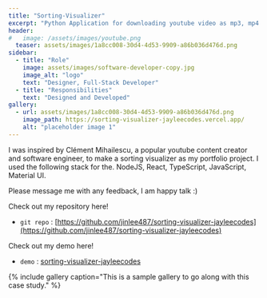 ```yaml
---
title: "Sorting-Visualizer"
excerpt: "Python Application for downloading youtube video as mp3, mp4 file."
header:
#   image: /assets/images/youtube.png
  teaser: assets/images/1a8cc008-30d4-4d53-9909-a86b036d476d.png
sidebar:
  - title: "Role"
    image: assets/images/software-developer-copy.jpg
    image_alt: "logo"
    text: "Designer, Full-Stack Developer"
  - title: "Responsibilities"
    text: "Designed and Developed"
gallery:
  - url: assets/images/1a8cc008-30d4-4d53-9909-a86b036d476d.png
    image_path: https://sorting-visualizer-jayleecodes.vercel.app/
    alt: "placeholder image 1"
---
```


I was inspired by Clément Mihailescu, a popular youtube content creator and software engineer, to make a sorting visualizer as my portfolio project. I used the following stack for the. NodeJS, React, TypeScript, JavaScript, Material UI. 

Please message me with any feedback, I am happy talk :)

Check out my repository here!
- `git repo` : [https://github.com/jinlee487/sorting-visualizer-jayleecodes](https://github.com/jinlee487/sorting-visualizer-jayleecodes)

Check out my demo here!
- `demo` : [sorting-visualizer-jayleecodes](https://sorting-visualizer-jayleecodes.vercel.app/)

{% include gallery caption="This is a sample gallery to go along with this case study." %}
